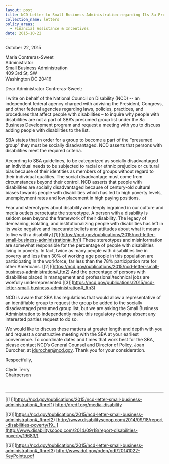 ```yaml
---
layout: post
title: NCD Letter to Small Business Administration regarding Its 8a Program
collection_name: letters
policy_areas:
  - Financial Assistance & Incentives
date: 2015-10-22
---
```

October 22, 2015

Maria Contreras-Sweet\
Administrator\
Small Business Administration\
409 3rd St, SW\
Washington DC 20416

Dear Administrator Contreras-Sweet:

I write on behalf of the National Council on Disability (NCD) -- an independent federal agency charged with advising the President, Congress, and other federal agencies regarding laws, policies, practices, and procedures that affect people with disabilities – to inquire why people with disabilities are not a part of SBA’s presumed group list under the 8a Business Development program and request a meeting with you to discuss adding people with disabilities to the list.

SBA states that in order for a group to become a part of the “presumed group” they must be socially disadvantaged. NCD asserts that persons with disabilities meet the required criteria.

According to SBA guidelines, to be categorized as socially disadvantaged an individual needs to be subjected to racial or ethnic prejudice or cultural bias because of their identities as members of groups without regard to their individual qualities. The social disadvantage must come from circumstances beyond their control. NCD asserts that people with disabilities are socially disadvantaged because of century-old cultural biases towards people with disabilities which has led to high poverty levels, unemployment rates and low placement in high paying positions.

Fear and stereotypes about disability are deeply ingrained in our culture and media outlets perpetuate the stereotype. A person with a disability is seldom seen beyond the framework of their disability. The legacy of demeaning, isolating, and institutionalizing people with disabilities has left in its wake negative and inaccurate beliefs and attitudes about what it means to live with a disability.[\[1]](https://ncd.gov/publications/2015/ncd-letter-small-business-administration#_ftn1) These stereotypes and misinformation are somewhat responsible for the percentage of people with disabilities living in poverty. In fact, twice as many people with disabilities live in poverty and less than 30% of working age people in this population are participating in the workforce, far less than the 78% participation rate for other Americans. [\[2]](https://ncd.gov/publications/2015/ncd-letter-small-business-administration#_ftn2) And the percentage of persons with disabilities placed in management and professional/technical jobs are woefully underrepresented.[\[3]](https://ncd.gov/publications/2015/ncd-letter-small-business-administration#_ftn3)

NCD is aware that SBA has regulations that would allow a representative of an identifiable group to request the group be added to the socially disadvantaged presumed group list, but we are asking the Small Business Administration to independently make this regulatory change absent any interested parties request to do so.

We would like to discuss these matters at greater length and depth with you and request a constructive meeting with the SBA at your earliest convenience. To coordinate dates and times that work best for the SBA, please contact NCD’s General Counsel and Director of Policy, Joan Durocher, at [jdurocher@ncd.gov](<>). Thank you for your consideration.

Respectfully,

Clyde Terry\
Chairperson 

 

- - -

[\[1]](https://ncd.gov/publications/2015/ncd-letter-small-business-administration#_ftnref1) <http://dredf.org/media-disability>

[\[2]](https://ncd.gov/publications/2015/ncd-letter-small-business-administration#_ftnref2) [http://www.disabilityscoop.com/2014/09/18/report-disabilities-poverty/19...](http://www.disabilityscoop.com/2014/09/18/report-disabilities-poverty/19683/)

[\[3]](https://ncd.gov/publications/2015/ncd-letter-small-business-administration#_ftnref3) <http://www.dol.gov/odep/pdf/20141022-KeyPoints.pdf>